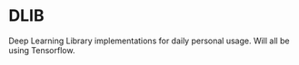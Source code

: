 # DLIB

Deep Learning Library implementations for daily personal usage. Will all be using Tensorflow.
